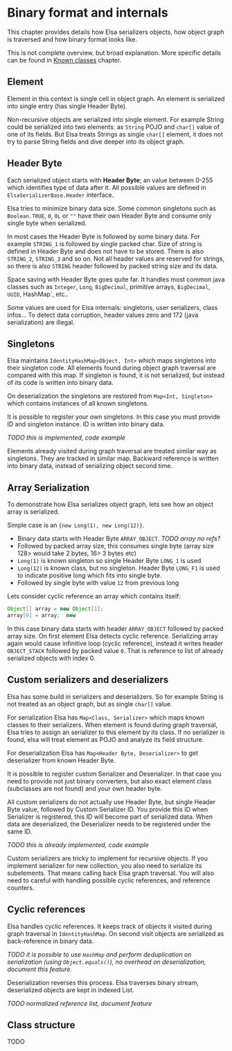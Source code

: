 Binary format and internals
==========================

This chapter provides details how Elsa serializers objects, 
how object graph is traversed and how binary format looks like. 

This is not complete overview, but broad explanation. 
More specific details can be found in [Known classes](known-classes.md) chapter.

Element
------------

Element in this context is single cell in object graph. An element is serialized 
into single entry (has single Header Byte).

Non-recursive objects are serialized into single element. For example String 
could be serialized into two elements: as `String` POJO and `char[]` value of 
one of its fields. But Elsa treats Strings as single `char[]` element,
it does not try to parse String fields and dive deeper into its object graph. 

Header Byte
----------------
Each serialized object starts with **Header Byte**; an value between 0-255 which identifies type of data after it. All possible values are defined in `ElsaSerializerBase.Header` interface. 

Elsa tries to minimize binary data size. Some common singletons such as `Boolean.TRUE`, `0`, `0L` or `""` have their own Header Byte and consume only single byte when serialized.

In most cases the Header Byte is followed by some binary data. For example `STRING_1` is followed by single packed char. Size of string is defined in Header Byte and does not have to be stored. There is also `STRING_2`, `STRING_3` and so on.  Not all header values are reserved for strings, so there is also `STRING` header followed by packed string size and its data.

Space saving with Header Byte goes quite far. It handles most common java classes such as `Integer`, `Long`, `BigDecimal`, primitive arrays, `BigDecimal`, `UUID`, HashMap`, etc..

Some values are used for Elsa internals: singletons, user serializers, class infos... To detect data corruption, header values  zero and 172 (java serialization) are illegal.

Singletons
--------------

Elsa maintains `IdentityHashMap<Object, Int>` which maps singletons into their singleton code. All elements found during object graph traversal are compared with this map. If singleton is found, it is not serialized, but instead of its code is written into binary data. 

On deserialization the singletons are restored from `Map<Int, Singleton>` which
contains instances of all known singletons. 

It is possible to register your own singletons. In this case you must provide ID and singleton instance. ID is written into binary data.

*TODO this is implemented, code example*

Elements already visited during graph traversal are treated similar way as singletons. 
They are tracked in similar map.
Backward reference is written into binary data, instead of serializing object second time.

Array Serialization
-----------------------
To demonstrate how Elsa serializes object graph, lets see how an object array is serialized. 

Simple case is an `{new Long(1), new Long(12)}`. 
- Binary data starts with Header Byte `ARRAY_OBJECT`. *TODO array no refs?*
- Followed by packed array size, this consumes single byte (array size 128> would take 2 bytes, 16>  3 bytes etc) 
- `Long(1)` is known singleton so single Header Byte `LONG_1` is used
- `Long(12)` is known class, but no singleton. Header Byte `LONG_F1` is used to indicate positive long which fits into single byte. 
- Followed by single byte with value `12` from previous long

Lets consider cyclic reference an array which contains itself:
```java
Object[] array = new Object[1];
array[0] = array;  new
```
In this case binary data starts with header `ARRAY_OBJECT` followed by packed array size.
On first element Elsa detects cyclic reference. Serializing array again would cause infinitive loop (cyclic reference), instead 
it writes  header `OBJECT_STACK` followed by packed value `0`. That is reference to list of already serialized objects with index 0.

Custom serializers and deserializers
----------------------------------------

Elsa has some build in serializers and deserializers. So for example String is not treated as an object graph, but as single `char[]` value. 

For serialization Elsa has `Map<Class, Serializer>` which maps known classes
to their serializers. When element is found during graph traversal, 
Elsa tries to assign an serializer to this element by its class.
If no serializer is found, elsa will treat element as POJO and analyze its field structure.

For deserialization Elsa has `Map<Header Byte, Deserializer>` to get deserializer 
from known Header Byte. 

It is possible to register custom Serializer and Deserializer. 
In that case you need to provide not just binary converters, but also exact element class (subclasses are not found) and your own header byte. 

All custom serializers do not actually use Header Byte, but single Header Byte value,
followed by Custom Serializer ID. You provide this ID when Serializer is registered,
this ID will become part of serialized data. When data are deserialized, 
the Deserializer needs to be registered under the same ID.

*TODO this is already implemented, code example*

Custom serializers are tricky to implement for recursive objects. 
If you implement serializer for new collection, you also need to serialize its subelements.
That means calling back Elsa graph traversal. 
You will also need to careful with handling possible cyclic references, 
and reference counters. 

Cyclic references
-------------------
Elsa handles cyclic references. It keeps track of objects it visited during graph traversal in `IdentityHashMap`.
On second visit objects are serialized as back-reference in binary data. 

*TODO it is possible to use `HashMap` and perform deduplication on serialization (using `Object.equals()`), no overhead on deserialization, document this feature.*

Deserialization reverses this process. Elsa traverses binary stream, deserialized objects are kept in indexed List. 

*TODO normalized reference list, document feature*

Class structure
--------------------------
TODO